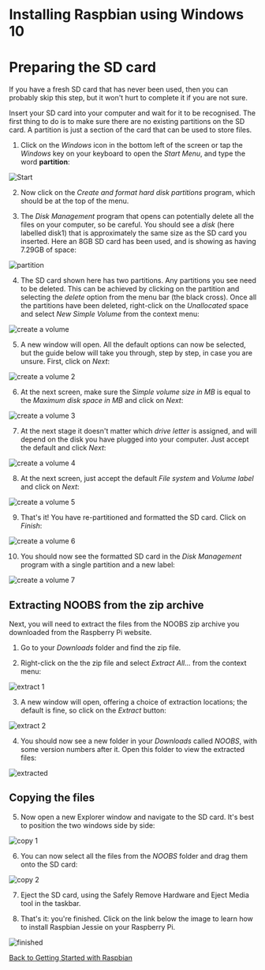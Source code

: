 # Installing Raspbian using Windows 10

# Preparing the SD card

If you have a fresh SD card that has never been used, then you can probably skip this step, but it won't hurt to complete it if you are not sure.

Insert your SD card into your computer and wait for it to be recognised. The first thing to do is to make sure there are no existing partitions on the SD card. A partition is just a section of the card that can be used to store files.

1. Click on the *Windows* icon in the bottom left of the screen or tap the *Windows* key on your keyboard to open the *Start Menu*, and type the word **partition**:

  ![Start](images/windows/partition1.png)

2. Now click on the *Create and format hard disk partitions* program, which should be at the top of the menu.

3. The *Disk Management* program that opens can potentially delete all the files on your computer, so be careful. You should see a *disk* (here labelled disk1) that is approximately the same size as the SD card you inserted. Here an 8GB SD card has been used, and is showing as having 7.29GB of space:

  ![partition](images/windows/deletePartition.png)

4. The SD card shown here has two partitions. Any partitions you see need to be deleted. This can be achieved by clicking on the partition and selecting the *delete* option from the menu bar (the black cross). Once all the partitions have been deleted, right-click on the *Unallocated* space and select *New Simple Volume* from the context menu:

  ![create a volume](images/windows/createVolume.png)

5. A new window will open. All the default options can now be selected, but the guide below will take you through, step by step, in case you are unsure. First, click on *Next*:

  ![create a volume 2](images/windows/createVolume2.png)

6. At the next screen, make sure the *Simple volume size in MB* is equal to the *Maximum disk space in MB* and click on *Next*:

  ![create a volume 3](images/windows/createVolume3.png)

7. At the next stage it doesn't matter which *drive letter* is assigned, and will depend on the disk you have plugged into your computer. Just accept the default and click *Next*:

  ![create a volume 4](images/windows/createVolume4.png)

8. At the next screen, just accept the default *File system* and *Volume label* and click on *Next*:

  ![create a volume 5](images/windows/createVolume5.png)

9. That's it! You have re-partitioned and formatted the SD card. Click on *Finish*:

  ![create a volume 6](images/windows/createVolume6.png)

10. You should now see the formatted SD card in the *Disk Management* program with a single partition and a new label:

  ![create a volume 7](images/windows/createVolume7.png)

## Extracting NOOBS from the zip archive

Next, you will need to extract the files from the NOOBS zip archive you downloaded from the Raspberry Pi website.

1. Go to your *Downloads* folder and find the zip file.

2. Right-click on the the zip file and select *Extract All...* from the context menu:

  ![extract 1](images/windows/extract1.png)

3. A new window will open, offering a choice of extraction locations; the default is fine, so click on the *Extract* button:

  ![extract 2](images/windows/extract2.png)

4. You should now see a new folder in your *Downloads* called *NOOBS*, with some version numbers after it. Open this folder to view the extracted files:

  ![extracted](images/windows/extracted.png)

## Copying the files

5. Now open a new Explorer window and navigate to the SD card. It's best to position the two windows side by side:

  ![copy 1](images/windows/copy1.png)

6. You can now select all the files from the *NOOBS* folder and drag them onto the SD card:

  ![copy 2](images/windows/copy2.png)

7. Eject the SD card, using the Safely Remove Hardware and Eject Media tool in the taskbar.

8. That's it: you're finished. Click on the link below the image to learn how to install Raspbian Jessie on your Raspberry Pi.

  ![finished](images/windows/finished.png)

[Back to Getting Started with Raspbian](worksheet.md)
